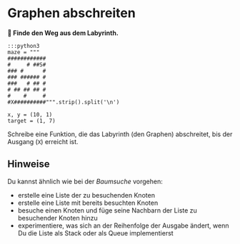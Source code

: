 
# Graphen abschreiten

**🎯 Finde den Weg aus dem Labyrinth.**

    :::python3
    maze = """
    ############
    #     # ##S#
    ### #      #
    ### ###### #
    ###   # ## #
    # ## ## ## #
    #    #     #
    #X##########""".strip().split('\n')

    x, y = (10, 1)
    target = (1, 7)

Schreibe eine Funktion, die das Labyrinth (den Graphen) abschreitet, bis der Ausgang (`X`) erreicht ist.

## Hinweise

Du kannst ähnlich wie bei der *Baumsuche* vorgehen:

* erstelle eine Liste der zu besuchenden Knoten
* erstelle eine Liste mit bereits besuchten Knoten
* besuche einen Knoten und füge seine Nachbarn der Liste zu besuchender Knoten hinzu
* experimentiere, was sich an der Reihenfolge der Ausgabe ändert, wenn Du die Liste als Stack oder als Queue implementierst

